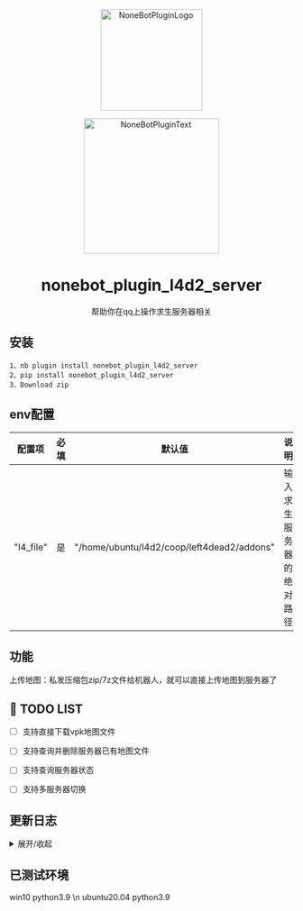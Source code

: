 <div align="center">
  <img src="https://s2.loli.net/2022/06/16/opBDE8Swad5rU3n.png" width="180" height="180" alt="NoneBotPluginLogo">
  <br>
  <p><img src="https://s2.loli.net/2022/06/16/xsVUGRrkbn1ljTD.png" width="240" alt="NoneBotPluginText"></p>
</div>

<div align="center">

# nonebot_plugin_l4d2_server
帮助你在qq上操作求生服务器相关

</div>

## 安装
    1、nb plugin install nonebot_plugin_l4d2_server
    2、pip install nonebot_plugin_l4d2_server
    3、Download zip


## env配置
| 配置项 | 必填 | 默认值 | 说明 |
|:-----:|:----:|:----:|:----:|
| "l4_file" | 是 | "/home/ubuntu/l4d2/coop/left4dead2/addons" | 输入求生服务器的绝对路径 |

## 功能
  上传地图：私发压缩包zip/7z文件给机器人，就可以直接上传地图到服务器了

## 📝 TODO LIST

- [ ] 支持直接下载vpk地图文件
- [ ] 支持查询并删除服务器已有地图文件
- [ ] 支持查询服务器状态
- [ ] 支持多服务器切换


##  更新日志

<details>
<summary>展开/收起</summary>

### 0.0.1

- 插件初次发布，可私聊添加地图

</details>

## 已测试环境
  win10 python3.9 \n
  ubuntu20.04 python3.9
